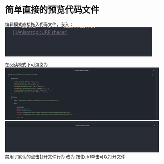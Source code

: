 # 简单直接的预览代码文件
编辑模式直接拖入代码文件，嵌入：
![img_1.png](images/img_1.png)

在阅读模式下可渲染为
![img.png](images/img.png)
![img.png](images/img2.png)
禁用了默认的点击打开文件行为
改为
按住ctrl单击可以打开文件
